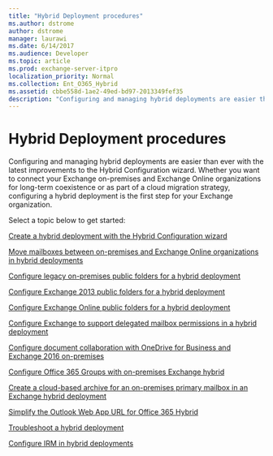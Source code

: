 ```yaml
---
title: "Hybrid Deployment procedures"
ms.author: dstrome
author: dstrome
manager: laurawi
ms.date: 6/14/2017
ms.audience: Developer
ms.topic: article
ms.prod: exchange-server-itpro
localization_priority: Normal
ms.collection: Ent_O365_Hybrid
ms.assetid: cbbe558d-1ae2-49ed-bd97-2013349fef35
description: "Configuring and managing hybrid deployments are easier than ever with the latest improvements to the Hybrid Configuration wizard. Whether you want to connect your Exchange on-premises and Exchange Online organizations for long-term coexistence or as part of a cloud migration strategy, configuring a hybrid deployment is the first step for your Exchange organization."
---
```


# Hybrid Deployment procedures

Configuring and managing hybrid deployments are easier than ever with the latest improvements to the Hybrid Configuration wizard. Whether you want to connect your Exchange on-premises and Exchange Online organizations for long-term coexistence or as part of a cloud migration strategy, configuring a hybrid deployment is the first step for your Exchange organization.
  
Select a topic below to get started:
  
[Create a hybrid deployment with the Hybrid Configuration wizard](deploy-hybrid.md)
  
[Move mailboxes between on-premises and Exchange Online organizations in hybrid deployments](move-mailboxes.md)
  
[Configure legacy on-premises public folders for a hybrid deployment](set-up-legacy-hybrid-public-folders.md)
  
[Configure Exchange 2013 public folders for a hybrid deployment](set-up-modern-hybrid-public-folders.md)
  
[Configure Exchange Online public folders for a hybrid deployment](set-up-exo-hybrid-public-folders.md)
  
[Configure Exchange to support delegated mailbox permissions in a hybrid deployment](set-up-delegated-mailbox-permissions.md)
  
[Configure document collaboration with OneDrive for Business and Exchange 2016 on-premises](set-up-document-collaboration.md)
  
[Configure Office 365 Groups with on-premises Exchange hybrid](set-up-office-365-groups.md)
  
[Create a cloud-based archive for an on-premises primary mailbox in an Exchange hybrid deployment](create-cloud-based-archive.md)
  
[Simplify the Outlook Web App URL for Office 365 Hybrid](simplify-owa-url.md)
  
[Troubleshoot a hybrid deployment](troubleshoot-a-hybrid-deployment.md)
  
[Configure IRM in hybrid deployments](../irm.md#IRMConfig)
  

